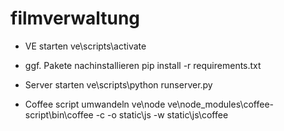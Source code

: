 filmverwaltung
==============


* VE starten
ve\scripts\activate

* ggf. Pakete nachinstallieren
pip install -r requirements.txt

* Server starten
ve\scripts\python runserver.py

* Coffee script umwandeln
ve\node ve\node_modules\coffee-script\bin\coffee -c -o static\js -w static\js\coffee